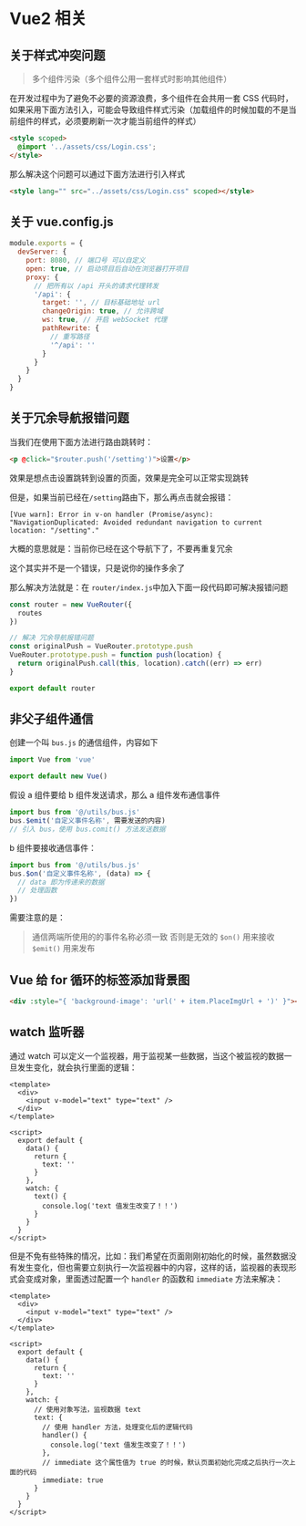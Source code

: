 # Vue2 相关

## 关于样式冲突问题

> 多个组件污染（多个组件公用一套样式时影响其他组件）

在开发过程中为了避免不必要的资源浪费，多个组件在会共用一套 CSS 代码时，如果采用下面方法引入，可能会导致组件样式污染（加载组件的时候加载的不是当前组件的样式，必须要刷新一次才能当前组件的样式）

```html
<style scoped>
  @import '../assets/css/Login.css';
</style>
```

那么解决这个问题可以通过下面方法进行引入样式

```html
<style lang="" src="../assets/css/Login.css" scoped></style>
```

## 关于 vue.config.js

```js
module.exports = {
  devServer: {
    port: 8080, // 端口号 可以自定义
    open: true, // 启动项目后自动在浏览器打开项目
    proxy: {
      // 把所有以 /api 开头的请求代理转发
      '/api': {
        target: '', // 目标基础地址 url
        changeOrigin: true, // 允许跨域
        ws: true, // 开启 webSocket 代理
        pathRewrite: {
          // 重写路径
          '^/api': ''
        }
      }
    }
  }
}
```

## 关于冗余导航报错问题

当我们在使用下面方法进行路由跳转时：

```html
<p @click="$router.push('/setting')">设置</p>
```

效果是想点击设置跳转到设置的页面，效果是完全可以正常实现跳转

但是，如果当前已经在`/setting`路由下，那么再点击就会报错：

```shell
[Vue warn]: Error in v-on handler (Promise/async): "NavigationDuplicated: Avoided redundant navigation to current location: "/setting"."
```

大概的意思就是：当前你已经在这个导航下了，不要再重复冗余

这个其实并不是一个错误，只是说你的操作多余了

那么解决方法就是：在 `router/index.js`中加入下面一段代码即可解决报错问题

```js
const router = new VueRouter({
  routes
})

// 解决 冗余导航报错问题
const originalPush = VueRouter.prototype.push
VueRouter.prototype.push = function push(location) {
  return originalPush.call(this, location).catch((err) => err)
}

export default router
```

## 非父子组件通信

创建一个叫 `bus.js` 的通信组件，内容如下

```js
import Vue from 'vue'

export default new Vue()
```

假设 a 组件要给 b 组件发送请求，那么 a 组件发布通信事件

```js
import bus from '@/utils/bus.js'
bus.$emit('自定义事件名称', 需要发送的内容)
// 引入 bus，使用 bus.comit() 方法发送数据
```

b 组件要接收通信事件：

```js
import bus from '@/utils/bus.js'
bus.$on('自定义事件名称', (data) => {
  // data 即为传递来的数据
  // 处理函数
})
```

需要注意的是：

> 通信两端所使用的的事件名称必须一致 否则是无效的
> `$on()` 用来接收 `$emit()` 用来发布

## Vue 给 for 循环的标签添加背景图

```html
<div :style="{ 'background-image': 'url(' + item.PlaceImgUrl + ')' }"></div>
```

## watch 监听器

通过 watch 可以定义一个监视器，用于监视某一些数据，当这个被监视的数据一旦发生变化，就会执行里面的逻辑：

```vue
<template>
  <div>
    <input v-model="text" type="text" />
  </div>
</template>

<script>
  export default {
    data() {
      return {
        text: ''
      }
    },
    watch: {
      text() {
        console.log('text 值发生改变了！！')
      }
    }
  }
</script>
```

但是不免有些特殊的情况，比如：我们希望在页面刚刚初始化的时候，虽然数据没有发生变化，但也需要立刻执行一次监视器中的内容，这样的话，监视器的表现形式会变成对象，里面透过配置一个 `handler` 的函数和 `immediate` 方法来解决：

```vue
<template>
  <div>
    <input v-model="text" type="text" />
  </div>
</template>

<script>
  export default {
    data() {
      return {
        text: ''
      }
    },
    watch: {
      // 使用对象写法，监视数据 text
      text: {
        // 使用 handler 方法，处理变化后的逻辑代码
        handler() {
          console.log('text 值发生改变了！！')
        },
        // immediate 这个属性值为 true 的时候，默认页面初始化完成之后执行一次上面的代码
        immediate: true
      }
    }
  }
</script>
```
